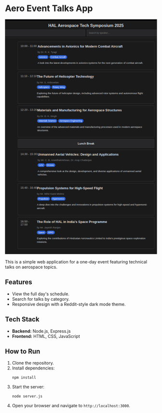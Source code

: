 # Aero Event Talks App

![Website Screenshot](./images/website.png)

This is a simple web application for a one-day event featuring technical talks on aerospace topics.

## Features

*   View the full day's schedule.
*   Search for talks by category.
*   Responsive design with a Reddit-style dark mode theme.

## Tech Stack

*   **Backend:** Node.js, Express.js
*   **Frontend:** HTML, CSS, JavaScript

## How to Run

1.  Clone the repository.
2.  Install dependencies:
    ```bash
    npm install
    ```
3.  Start the server:
    ```bash
    node server.js
    ```
4.  Open your browser and navigate to `http://localhost:3000`.

